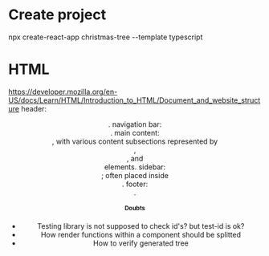 # Create project

npx create-react-app christmas-tree --template typescript

# HTML

https://developer.mozilla.org/en-US/docs/Learn/HTML/Introduction_to_HTML/Document_and_website_structure
header: <header>.
navigation bar: <nav>.
main content: <main>, with various content subsections represented by <article>, <section>, and <div> elements.
sidebar: <aside>; often placed inside <main>.
footer: <footer>.

# Doubts

- Testing library is not supposed to check id's? but test-id is ok?
- How render functions within a component should be splitted
- How to verify generated tree